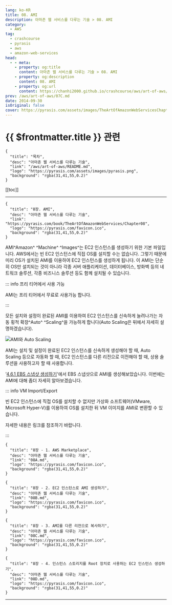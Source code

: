 ```yaml
---
lang: ko-KR
title: 08. AMI
description: 아마존 웹 서비스를 다루는 기술 > 08. AMI
category:
  - AWS
tag: 
  - crashcourse
  - pyrasis
  - aws 
  - amazon-web-services
head:
  - - meta:
    - property: og:title
      content: 아마존 웹 서비스를 다루는 기술 > 08. AMI
    - property: og:description
      content: 08. AMI
    - property: og:url
      content: https://chanhi2000.github.io/crashcourse/aws/art-of-aws/08.html
prev: /aws/art-of-aws/07C.md
date: 2014-09-30
isOriginal: false
cover: https://pyrasis.com/assets/images/TheArtOfAmazonWebServicesChapter08/1.png
---
```


# {{ $frontmatter.title }} 관련

```component VPCard
{
  "title": "목차",
  "desc": "아마존 웹 서비스를 다루는 기술",
  "link": "/aws/art-of-aws/README.md",
  "logo": "https://pyrasis.com/assets/images/pyrasis.png",
  "background": "rgba(31,41,55,0.2)"
}
```

[[toc]]

---

```component VPCard
{
  "title": "8장. AMI",
  "desc": "아마존 웹 서비스를 다루는 기술",
  "link": "https://pyrasis.com/book/TheArtOfAmazonWebServices/Chapter08",
  "logo": "https://pyrasis.com/favicon.ico",
  "background": "rgba(31,41,55,0.2)"
}
```

AMI^Amazon^ ^Machine^ ^Images^는 EC2 인스턴스를 생성하기 위한 기본 파일입니다. AWS에서는 빈 EC2 인스턴스에 직접 OS를 설치할 수는 없습니다. 그렇기 때문에 미리 OS가 설치된 AMI를 이용하여 EC2 인스턴스를 생성하게 됩니다. 이 AMI는 단순히 OS만 설치되는 것이 아니라 각종 서버 애플리케이션, 데이터베이스, 방화벽 등의 네트워크 솔루션, 각종 비즈니스 솔루션 등도 함께 설치될 수 있습니다.

::: info 프리 티어에서 사용 가능

AMI는 프리 티어에서 무료로 사용가능 합니다.

:::

모든 설치와 설정이 완료된 AMI를 이용하여 EC2 인스턴스를 신속하게 늘려나가는 자동 횡적 확장^Auto^ ^Scaling^을 가능하게 합니다(Auto Scaling은 뒤에서 자세히 설명하겠습니다).

![AMI와 Auto Scaling](https://pyrasis.com/assets/images/TheArtOfAmazonWebServicesChapter08/1.png)

AMI는 설치 및 설정이 완료된 EC2 인스턴스를 신속하게 생성해야 할 때, Auto Scaling 등으로 자동화 할 때, EC2 인스턴스를 다른 리전으로 이전해야 할 때, 상용 솔루션을 사용하고자 할 때 사용합니다.

'[4.6.1 EBS 스냅샷 생성하기](/aws/art-of-aws/04F.md)'에서 EBS 스냅샷으로 AMI를 생성해보았습니다. 이번에는 AMI에 대해 좀더 자세히 알아보겠습니다.

::: info VM Import/Export

빈 EC2 인스턴스에 직접 OS를 설치할 수 없지만 가상화 소프트웨어(VMware, Microsoft Hyper-V)를 이용하여 OS를 설치한 뒤 VM 이미지를 AMI로 변환할 수 있습니다.

자세한 내용은 링크를 참조하기 바랍니다.

<SiteInfo
  name="VM Import/Export"
  desc="VM Import/Export를 사용해 손쉽게 기존 환경의 가상 머신 이미지를 Amazon EC2 인스턴스로 가져오고 다시 온프레미스 환경으로 내보낼 수 있습니다. VM Import/Export를 사용하면 IT 보안, 구성 관리, 규정 준수 요구 사항을 충족하기 위해 구축한 가상 머신을 Amazon EC2로 가져와 인스턴스로 즉시 사용할 수 있어 가상 머신에 대한 기존 투자를 활용할 수 있습니다. 또한 가져온 인스턴스를 다시 온프레미스 가상화 인프라로 다시 내보낼 수 있으므로 IT 인프라 전반에 워크로드를 배포할 수 있습니다."
  url="https://aws.amazon.com/ko/ec2/vm-import/"
  logo="https://aws.amazon.com/favicon.ico"
  preview="https://a0.awsstatic.com/libra-css/images/logos/aws_logo_smile_1200x630.png"/>

:::

```component VPCard
{
  "title": "8장 - 1. AWS Marketplace",
  "desc": "아마존 웹 서비스를 다루는 기술",
  "link": "08A.md",
  "logo": "https://pyrasis.com/favicon.ico",
  "background": "rgba(31,41,55,0.2)"
}
```

```component VPCard
{
  "title": "8장 - 2. EC2 인스턴스로 AMI 생성하기",
  "desc": "아마존 웹 서비스를 다루는 기술",
  "link": "08B.md",
  "logo": "https://pyrasis.com/favicon.ico",
  "background": "rgba(31,41,55,0.2)"
}
```

```component VPCard
{
  "title": "8장 - 3. AMI를 다른 리전으로 복사하기",
  "desc": "아마존 웹 서비스를 다루는 기술",
  "link": "08C.md",
  "logo": "https://pyrasis.com/favicon.ico",
  "background": "rgba(31,41,55,0.2)"
}
```

```component VPCard
{
  "title": "8장 - 4. 인스턴스 스토리지를 Root 장치로 사용하는 EC2 인스턴스 생성하기",
  "desc": "아마존 웹 서비스를 다루는 기술",
  "link": "08D.md",
  "logo": "https://pyrasis.com/favicon.ico",
  "background": "rgba(31,41,55,0.2)"
}
```

---
